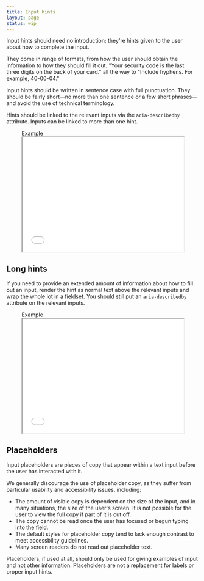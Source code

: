 ```yaml
---
title: Input hints
layout: page
status: wip
---
```


Input hints should need no introduction; they're hints given to the user about how to complete the input. 

They come in range of formats, from how the user should obtain the information to how they should fill it out. "Your security code is the last three digits on the back of your card." all the way to "Include hyphens. For example, 40-00-04."

Input hints should be written in sentence case with full punctuation. They should be fairly short—no more than one sentence or a few short phrases—and avoid the use of technical terminology. 

Hints should be linked to the relevant inputs via the `aria-describedby` attribute. Inputs can be linked to more than one hint. 

<figure class="iframe">
<figcaption class="iframe__label">
Example
</figcaption>
<iframe class="iframe__frame" src="{{ "/example/currency" | relative_url }}" width="100%" height="300"></iframe>
</figure>

## Long hints

If you need to provide an extended amount of information about how to fill out an input, render the hint as normal text above the relevant inputs and wrap the whole lot in a fieldset. You should still put an `aria-describedby` attribute on the relevant inputs. 

<figure class="iframe">
<figcaption class="iframe__label">
Example
</figcaption>
<iframe class="iframe__frame" src="{{ "/example/password-new-alt" | relative_url }}" width="100%" height="300"></iframe>
</figure>

## Placeholders

Input placeholders are pieces of copy that appear within a text input before the user has interacted with it.

We generally discourage the use of placeholder copy, as they suffer from particular usability and accessibility issues, including:

* The amount of visible copy is dependent on the size of the input, and in many situations, the size of the user's screen. It is not possible for the user to view the full copy if part of it is cut off.
* The copy cannot be read once the user has focused or begun typing into the field. 
* The default styles for placeholder copy tend to lack enough contrast to meet accessbility guidelines.
* Many screen readers do not read out placeholder text. 

Placeholders, if used at all, should only be used for giving examples of input and not other information. Placeholders are not a replacement for labels or proper input hints. 